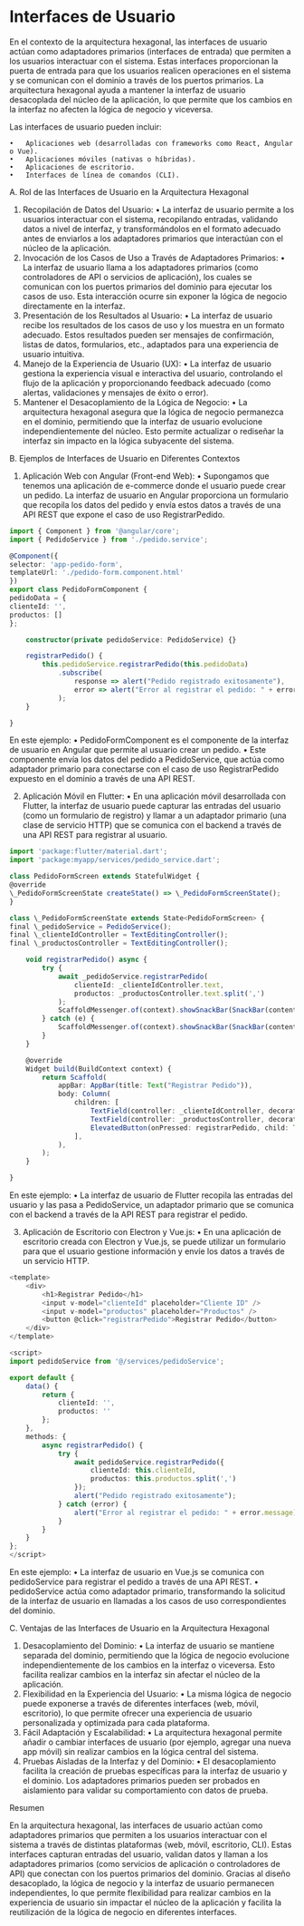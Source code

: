 # Interfaces de Usuario

En el contexto de la arquitectura hexagonal, las interfaces de usuario actúan como adaptadores primarios (interfaces de entrada) que permiten a los usuarios interactuar con el sistema. Estas interfaces proporcionan la puerta de entrada para que los usuarios realicen operaciones en el sistema y se comunican con el dominio a través de los puertos primarios. La arquitectura hexagonal ayuda a mantener la interfaz de usuario desacoplada del núcleo de la aplicación, lo que permite que los cambios en la interfaz no afecten la lógica de negocio y viceversa.

Las interfaces de usuario pueden incluir:

    •	Aplicaciones web (desarrolladas con frameworks como React, Angular o Vue).
    •	Aplicaciones móviles (nativas o híbridas).
    •	Aplicaciones de escritorio.
    •	Interfaces de línea de comandos (CLI).

A. Rol de las Interfaces de Usuario en la Arquitectura Hexagonal

1.	Recopilación de Datos del Usuario:
    •	La interfaz de usuario permite a los usuarios interactuar con el sistema, recopilando entradas, validando datos a nivel de interfaz, y transformándolos en el formato adecuado antes de enviarlos a los adaptadores primarios que interactúan con el núcleo de la aplicación.
2.	Invocación de los Casos de Uso a Través de Adaptadores Primarios:
    •	La interfaz de usuario llama a los adaptadores primarios (como controladores de API o servicios de aplicación), los cuales se comunican con los puertos primarios del dominio para ejecutar los casos de uso. Esta interacción ocurre sin exponer la lógica de negocio directamente en la interfaz.
3.	Presentación de los Resultados al Usuario:
    •	La interfaz de usuario recibe los resultados de los casos de uso y los muestra en un formato adecuado. Estos resultados pueden ser mensajes de confirmación, listas de datos, formularios, etc., adaptados para una experiencia de usuario intuitiva.
4.	Manejo de la Experiencia de Usuario (UX):
    •	La interfaz de usuario gestiona la experiencia visual e interactiva del usuario, controlando el flujo de la aplicación y proporcionando feedback adecuado (como alertas, validaciones y mensajes de éxito o error).
5.	Mantener el Desacoplamiento de la Lógica de Negocio:
    •	La arquitectura hexagonal asegura que la lógica de negocio permanezca en el dominio, permitiendo que la interfaz de usuario evolucione independientemente del núcleo. Esto permite actualizar o rediseñar la interfaz sin impacto en la lógica subyacente del sistema.

B. Ejemplos de Interfaces de Usuario en Diferentes Contextos

1.	Aplicación Web con Angular (Front-end Web):
    •	Supongamos que tenemos una aplicación de e-commerce donde el usuario puede crear un pedido. La interfaz de usuario en Angular proporciona un formulario que recopila los datos del pedido y envía estos datos a través de una API REST que expone el caso de uso RegistrarPedido.

```typescript
import { Component } from '@angular/core';
import { PedidoService } from './pedido.service';

@Component({
selector: 'app-pedido-form',
templateUrl: './pedido-form.component.html'
})
export class PedidoFormComponent {
pedidoData = {
clienteId: '',
productos: []
};

    constructor(private pedidoService: PedidoService) {}

    registrarPedido() {
        this.pedidoService.registrarPedido(this.pedidoData)
            .subscribe(
                response => alert("Pedido registrado exitosamente"),
                error => alert("Error al registrar el pedido: " + error.message)
            );
    }

}
```
En este ejemplo:
• PedidoFormComponent es el componente de la interfaz de usuario en Angular que permite al usuario crear un pedido.
• Este componente envía los datos del pedido a PedidoService, que actúa como adaptador primario para conectarse con el caso de uso RegistrarPedido expuesto en el dominio a través de una API REST.

2.	Aplicación Móvil en Flutter:
    •	En una aplicación móvil desarrollada con Flutter, la interfaz de usuario puede capturar las entradas del usuario (como un formulario de registro) y llamar a un adaptador primario (una clase de servicio HTTP) que se comunica con el backend a través de una API REST para registrar al usuario.

```typescript
import 'package:flutter/material.dart';
import 'package:myapp/services/pedido_service.dart';

class PedidoFormScreen extends StatefulWidget {
@override
\_PedidoFormScreenState createState() => \_PedidoFormScreenState();
}

class \_PedidoFormScreenState extends State<PedidoFormScreen> {
final \_pedidoService = PedidoService();
final \_clienteIdController = TextEditingController();
final \_productosController = TextEditingController();

    void registrarPedido() async {
        try {
            await _pedidoService.registrarPedido(
                clienteId: _clienteIdController.text,
                productos: _productosController.text.split(',')
            );
            ScaffoldMessenger.of(context).showSnackBar(SnackBar(content: Text("Pedido registrado exitosamente")));
        } catch (e) {
            ScaffoldMessenger.of(context).showSnackBar(SnackBar(content: Text("Error al registrar pedido: $e")));
        }
    }

    @override
    Widget build(BuildContext context) {
        return Scaffold(
            appBar: AppBar(title: Text("Registrar Pedido")),
            body: Column(
                children: [
                    TextField(controller: _clienteIdController, decoration: InputDecoration(labelText: "Cliente ID")),
                    TextField(controller: _productosController, decoration: InputDecoration(labelText: "Productos")),
                    ElevatedButton(onPressed: registrarPedido, child: Text("Registrar Pedido"))
                ],
            ),
        );
    }

}
```
En este ejemplo:
• La interfaz de usuario de Flutter recopila las entradas del usuario y las pasa a PedidoService, un adaptador primario que se comunica con el backend a través de la API REST para registrar el pedido.

3.	Aplicación de Escritorio con Electron y Vue.js:
    •	En una aplicación de escritorio creada con Electron y Vue.js, se puede utilizar un formulario para que el usuario gestione información y envíe los datos a través de un servicio HTTP.

```typescript
<template>
    <div>
        <h1>Registrar Pedido</h1>
        <input v-model="clienteId" placeholder="Cliente ID" />
        <input v-model="productos" placeholder="Productos" />
        <button @click="registrarPedido">Registrar Pedido</button>
    </div>
</template>

<script>
import pedidoService from '@/services/pedidoService';

export default {
    data() {
        return {
            clienteId: '',
            productos: ''
        };
    },
    methods: {
        async registrarPedido() {
            try {
                await pedidoService.registrarPedido({
                    clienteId: this.clienteId,
                    productos: this.productos.split(',')
                });
                alert("Pedido registrado exitosamente");
            } catch (error) {
                alert("Error al registrar el pedido: " + error.message);
            }
        }
    }
};
</script>
```
En este ejemplo:
• La interfaz de usuario en Vue.js se comunica con pedidoService para registrar el pedido a través de una API REST.
• pedidoService actúa como adaptador primario, transformando la solicitud de la interfaz de usuario en llamadas a los casos de uso correspondientes del dominio.

C. Ventajas de las Interfaces de Usuario en la Arquitectura Hexagonal

1.	Desacoplamiento del Dominio:
    •	La interfaz de usuario se mantiene separada del dominio, permitiendo que la lógica de negocio evolucione independientemente de los cambios en la interfaz o viceversa. Esto facilita realizar cambios en la interfaz sin afectar el núcleo de la aplicación.
2.	Flexibilidad en la Experiencia del Usuario:
    •	La misma lógica de negocio puede exponerse a través de diferentes interfaces (web, móvil, escritorio), lo que permite ofrecer una experiencia de usuario personalizada y optimizada para cada plataforma.
3.	Fácil Adaptación y Escalabilidad:
    •	La arquitectura hexagonal permite añadir o cambiar interfaces de usuario (por ejemplo, agregar una nueva app móvil) sin realizar cambios en la lógica central del sistema.
4.	Pruebas Aisladas de la Interfaz y del Dominio:
    •	El desacoplamiento facilita la creación de pruebas específicas para la interfaz de usuario y el dominio. Los adaptadores primarios pueden ser probados en aislamiento para validar su comportamiento con datos de prueba.

Resumen

En la arquitectura hexagonal, las interfaces de usuario actúan como adaptadores primarios que permiten a los usuarios interactuar con el sistema a través de distintas plataformas (web, móvil, escritorio, CLI). Estas interfaces capturan entradas del usuario, validan datos y llaman a los adaptadores primarios (como servicios de aplicación o controladores de API) que conectan con los puertos primarios del dominio. Gracias al diseño desacoplado, la lógica de negocio y la interfaz de usuario permanecen independientes, lo que permite flexibilidad para realizar cambios en la experiencia de usuario sin impactar el núcleo de la aplicación y facilita la reutilización de la lógica de negocio en diferentes interfaces.
